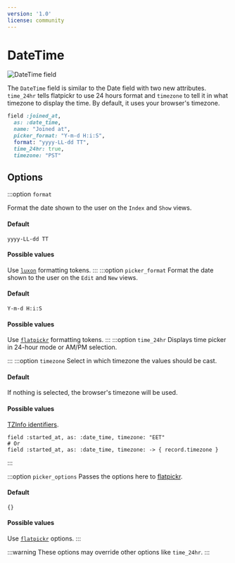 ```yaml
---
version: '1.0'
license: community
---
```


# DateTime

<img :src="('/assets/img/fields/date-time.jpg')" alt="DateTime field" class="border mb-4" />

The `DateTime` field is similar to the Date field with two new attributes. `time_24hr` tells flatpickr to use 24 hours format and `timezone` to tell it in what timezone to display the time. By default, it uses your browser's timezone.

```ruby
field :joined_at,
  as: :date_time,
  name: "Joined at",
  picker_format: "Y-m-d H:i:S",
  format: "yyyy-LL-dd TT",
  time_24hr: true,
  timezone: "PST"
```

## Options

:::option `format`

Format the date shown to the user on the `Index` and `Show` views.

#### Default

`yyyy-LL-dd TT`

#### Possible values

Use [`luxon`](https://moment.github.io/luxon/#/formatting?id=table-of-tokens) formatting tokens.
:::
:::option `picker_format`
Format the date shown to the user on the `Edit` and `New` views.

#### Default

`Y-m-d H:i:S`

#### Possible values

Use [`flatpickr`](https://flatpickr.js.org/formatting) formatting tokens.
:::
:::option `time_24hr`
Displays time picker in 24-hour mode or AM/PM selection.

<!-- @include: ./../common/default_boolean_false.md -->
:::
:::option `timezone`
Select in which timezone the values should be cast.

#### Default

If nothing is selected, the browser's timezone will be used.

#### Possible values

[TZInfo identifiers](https://api.rubyonrails.org/classes/ActiveSupport/TimeZone.html).

```ruby{1,3}
field :started_at, as: :date_time, timezone: "EET"
# Or
field :started_at, as: :date_time, timezone: -> { record.timezone }
```
:::

:::option `picker_options`
Passes the options here to [flatpickr](https://flatpickr.js.org/).

#### Default

`{}`

#### Possible values

Use [`flatpickr`](https://flatpickr.js.org/options) options.
:::

:::warning
These options may override other options like `time_24hr`.
:::

<!-- @include: ./../common/date_date_time_common.md-->
